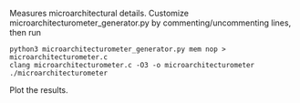 Measures microarchitectural details. Customize microarchitecturometer_generator.py by commenting/uncommenting lines, then run

    python3 microarchitecturometer_generator.py mem nop > microarchitecturometer.c
    clang microarchitecturometer.c -O3 -o microarchitecturometer
    ./microarchitecturometer

Plot the results.
